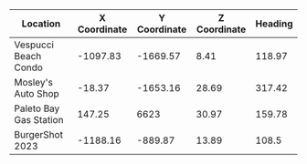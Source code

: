 
| Location | X Coordinate | Y Coordinate | Z Coordinate | Heading |
|--------- | ------------ | ------------ | ------------ | ------- |
| Vespucci Beach Condo | -1097.83 | -1669.57 | 8.41 | 118.97 |
| Mosley's Auto Shop | -18.37 | -1653.16 | 28.69 | 317.42 |
| Paleto Bay Gas Station | 147.25 | 6623 | 30.97 | 159.78 |
| BurgerShot 2023 | -1188.16 | -889.87 | 13.89 | 108.5 |